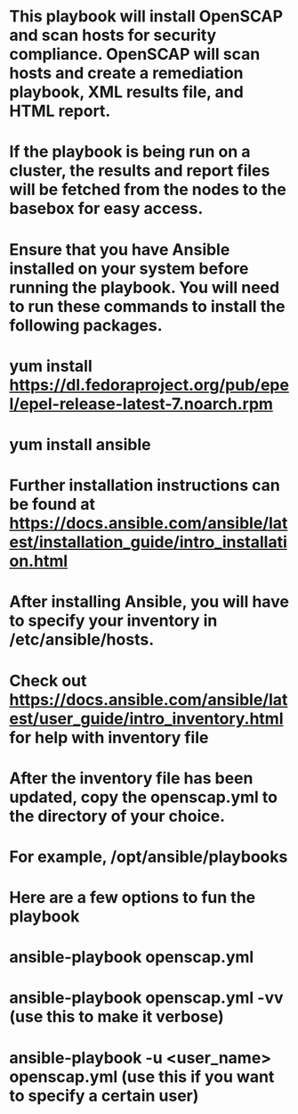 # This playbook will install OpenSCAP and scan hosts for security compliance.  OpenSCAP will scan hosts and create a remediation playbook, XML results file, and HTML report.  

# If the playbook is being run on a cluster, the results and report files will be fetched from the nodes to the basebox for easy access.

# Ensure that you have Ansible installed on your system before running the playbook.  You will need to run these commands to install the following packages.  

# yum install https://dl.fedoraproject.org/pub/epel/epel-release-latest-7.noarch.rpm
# yum install ansible

# Further installation instructions can be found at https://docs.ansible.com/ansible/latest/installation_guide/intro_installation.html

# After installing Ansible, you will have to specify your inventory in /etc/ansible/hosts.
# Check out https://docs.ansible.com/ansible/latest/user_guide/intro_inventory.html for help with inventory file

# After the inventory file has been updated, copy the openscap.yml to the directory of your choice.  
# For example, /opt/ansible/playbooks

# Here are a few options to fun the playbook

# ansible-playbook openscap.yml
# ansible-playbook openscap.yml -vv  (use this to make it verbose)
# ansible-playbook -u <user_name> openscap.yml  (use this if you want to specify a certain user)
